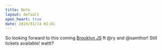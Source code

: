 ```yaml
---
title: Note
layout: default
open_heart: true
date: 2019/01/14 01:01
---
```


So looking forward to this coming [Brooklyn JS](http://brooklynjs.com) ft @ry and @samthor! Still tickets available! wattt?
